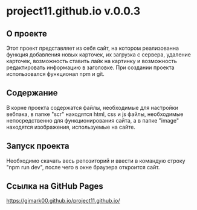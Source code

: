 # project11.github.io v.0.0.3

## О проекте
Этот проект представляет из себя сайт, на котором реализованна функция добавления новых карточек, их загрузка с сервера, удаление карточек, возможность ставить лайк на картинку и возможность редактировать информацию в заголовке. 
При создании проекта использовался функционал npm и git. 

## Содержание
В корне проекта содержатся файлы, необходимые для настройки вебпака, в папке "scr" находятся html, css и js файлы, необходимые непосредственно для функционирования сайта, а в папке "image" находятся изображения, используемые на сайте. 

## Запуск проекта
Необходимо скачать весь репозиторий и ввести в командую строку "npm run dev", после чего в окне браузера откроится сайт. 

## Ссылка на GitHub Pages
https://gimark00.github.io/project11.github.io/
